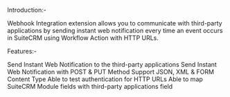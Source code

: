 Introduction:-

Webhook Integration extension allows you to communicate with third-party applications by sending instant web notification every time an event occurs in SuiteCRM using Workflow Action with HTTP URLs.

Features:-

Send Instant Web Notification to the third-party applications
Send Instant Web Notification with POST & PUT Method
Support JSON, XML & FORM Content Type
Able to test authentication for HTTP URLs
Able to map SuiteCRM Module fields with third-party applications field